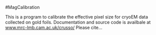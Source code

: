 #MagCalibration

This is a program to calibrate the effective pixel size for cryoEM data collected on gold foils.
Documentation and source code is availbale at www.mrc-lmb.cam.ac.uk/crusso/
Please cite...

